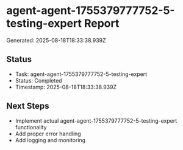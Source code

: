 # agent-agent-1755379777752-5-testing-expert Report

Generated: 2025-08-18T18:33:38.939Z

## Status
- Task: agent-agent-1755379777752-5-testing-expert
- Status: Completed
- Timestamp: 2025-08-18T18:33:38.939Z

## Next Steps
- Implement actual agent-agent-1755379777752-5-testing-expert functionality
- Add proper error handling
- Add logging and monitoring
